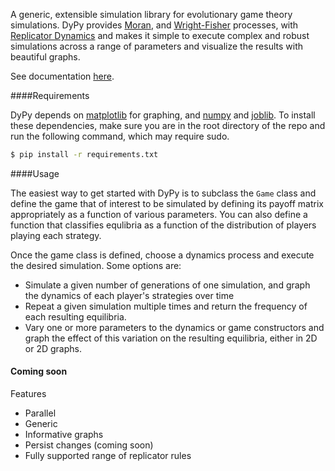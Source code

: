 A generic, extensible simulation library for evolutionary game theory simulations. DyPy provides [Moran](http://en.wikipedia.org/wiki/Moran_process), and [Wright-Fisher](http://en.wikipedia.org/wiki/Genetic_drift#Wright.E2.80.93Fisher_model) processes, with [Replicator Dynamics](http://en.wikipedia.org/wiki/Replicator_equation) and makes it simple to execute complex and robust simulations across a range of parameters and visualize the results with beautiful graphs.

See documentation [here](http://ecbtln.github.io).

####Requirements

DyPy depends on [matplotlib](http://matplotlib.org) for graphing, and [numpy](http://www.numpy.org) and [joblib](https://pythonhosted.org/joblib/). To install these dependencies, make sure you are in the root directory of the repo and run the following command, which may require sudo.

```bash
$ pip install -r requirements.txt
```

####Usage

The easiest way to get started with DyPy is to subclass the ```Game``` class and define the game that of interest to be simulated by defining its payoff matrix appropriately as a function of various parameters. You can also define a function that classifies equlibria as a function of the distribution of players playing each strategy.

Once the game class is defined, choose a dynamics process and execute the desired simulation. Some options are:

- Simulate a given number of generations of one simulation, and graph the dynamics of each player's strategies over time
- Repeat a given simulation multiple times and return the frequency of each resulting equilibria.
- Vary one or more parameters to the dynamics or game constructors and graph the effect of this variation on the resulting equilibria, either in 2D or 2D graphs.


#### Coming soon



Features
- Parallel
- Generic
- Informative graphs
- Persist changes (coming soon)
- Fully supported range of replicator rules
